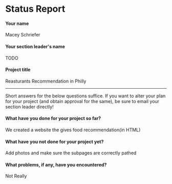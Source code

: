 # Status Report

#### Your name

Macey Schriefer

#### Your section leader's name

TODO

#### Project title

Reasturants Recommendation in Philly

***

Short answers for the below questions suffice. If you want to alter your plan for your project (and obtain approval for the same), be sure to email your section leader directly!

#### What have you done for your project so far?

We created a website the gives food recommendation(in HTML)

#### What have you not done for your project yet?

Add photos and make sure the subpages are correctly pathed 

#### What problems, if any, have you encountered?

Not Really
